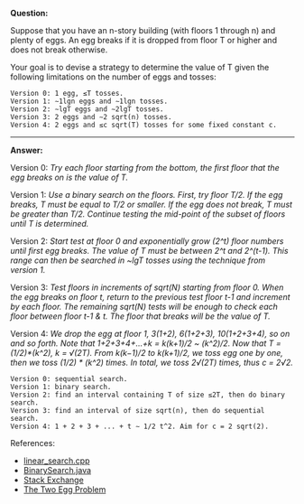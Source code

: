 **Question:** 

Suppose that you have an n-story building (with floors 1 through n) and plenty of eggs. An egg breaks if it is dropped from floor T or higher and does not break otherwise. 

Your goal is to devise a strategy to determine the value of T given the following limitations on the number of eggs and tosses:
    
    Version 0: 1 egg, ≤T tosses.    
    Version 1: ∼1lgn eggs and ∼1lgn tosses.    
    Version 2: ∼lgT eggs and ∼2lgT tosses.    
    Version 3: 2 eggs and ∼2 sqrt(n) tosses.    
    Version 4: 2 eggs and ≤c sqrt(T) tosses for some fixed constant c.
          
---          
          
**Answer:** 

Version 0: _Try each floor starting from the bottom, the first floor that the egg breaks on is the value of T._

Version 1: _Use a binary search on the floors. First, try floor T/2. If the egg breaks, T must be equal to T/2 or smaller. If the egg does not break, T must be greater than T/2. Continue testing the mid-point of the subset of floors until T is determined._

Version 2: _Start test at floor 0 and exponentially grow (2^t) floor numbers until first egg breaks. The value of T must be between 2^t and 2^(t-1). This range can then be searched in ~lgT tosses using the technique from version 1._

Version 3: _Test floors in increments of sqrt(N) starting from floor 0. When the egg breaks on floor t, return to the previous test floor t-1 and increment by each floor. The remaining sqrt(N) tests will be enough to check each floor between floor t-1 & t. The floor that breaks will be the value of T._

Version 4: _We drop the egg at floor 1, 3(1+2), 6(1+2+3), 10(1+2+3+4), so on and so forth. Note that 1+2+3+4+…+k = k(k+1)/2 ~ (k^2)/2. Now that T = (1/2)*(k^2), k = √(2T). From k(k−1)/2 to k(k+1)/2, we toss egg one by one, then we toss (1/2) * (k^2) times. In total, we toss 2√(2T) times, thus c = 2√2._

    Version 0: sequential search.
    Version 1: binary search.
    Version 2: find an interval containing T of size ≤2T, then do binary search.
    Version 3: find an interval of size sqrt(n), then do sequential search. 
    Version 4: 1 + 2 + 3 + ... + t ∼ 1/2 t^2. Aim for c = 2 sqrt(2). 

References: 

* [linear_search.cpp](https://github.com/10adnan75/DSA/blob/main/Algorithms/Searching/linear_search.cpp)           
* [BinarySearch.java](https://github.com/10adnan75/DSA/blob/main/Algorithms/Searching/Binary%20search/BinarySearch.java)
* [Stack Exchange](https://math.stackexchange.com/questions/835582/egg-drop-problem)
* [The Two Egg Problem](https://datagenetics.com/blog/july22012/index.html)
